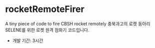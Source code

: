 # rocketRemoteFirer
A tiny piece of code to fire CBSH rocket remotely
충북과고의 로켓 동아리 SELENE를 위한 로켓 원격 점화기 코드입니다.

- 개발 기간: 3시간